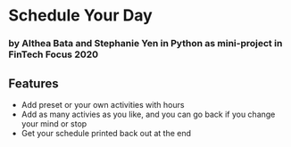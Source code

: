 # Schedule Your Day 
### by Althea Bata and Stephanie Yen in Python as mini-project in FinTech Focus 2020

## Features
- Add preset or your own activities with hours
- Add as many activies as you like, and you can go back if you change your mind or stop
- Get your schedule printed back out at the end
